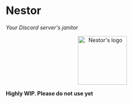 # Nestor
*Your Discord server's janitor*

<div style="text-align: center; width: 100%;">
    <img style="margin: auto;" height="128px" src="http://files.herrcrazi.tk/nestor.png" alt="Nestor's logo"/>
</div>

**Highly WIP. Please do not use yet**
